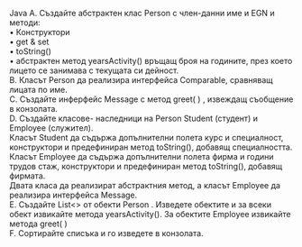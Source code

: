 Java
     A. Създайте абстрактен клас Person  с член-данни име и EGN и методи:<br/>
•	Конструктори<br/>
•	get & set<br/>
•	toString()<br/>
•	абстрактен  метод yearsActivity() връщащ  броя на годините,  през което лицето се занимава с текущата си дейност.<br/>
       B. Класът Person да реализира интерфейса Comparable<T>, сравняващ лицата по име.<br/>
C.	Създайте инферфейс  Message  с метод  greet( ) , извеждащ съобщение в конзолата. <br/>
D.	Създайте класове- наследници на Person   Student (студент) и  Еmployee (служител).<br/>
Класът Student да съдържа допълнителни  полета  курс  и специалност, конструктори и предефиниран метод toString(), добавящ специалността.<br/>
Класът  Еmployee да съдържа допълнителни полета  фирма и години трудов стаж, конструктори и предефиниран метод toString(), добавящ фирмата. <br/>
Двата класа да реализират абстрактния метод, а класът Еmployee да реализира интерфейса Message.<br/>
E.	Създайте List<> от обекти Person . Изведете обектите и за всеки обект извикайте метода yearsActivity(). За обектите Еmployee извикайте метода greet( )<br/>
F.	Сортирайте списъка  и го изведете в конзолата. <br/>
